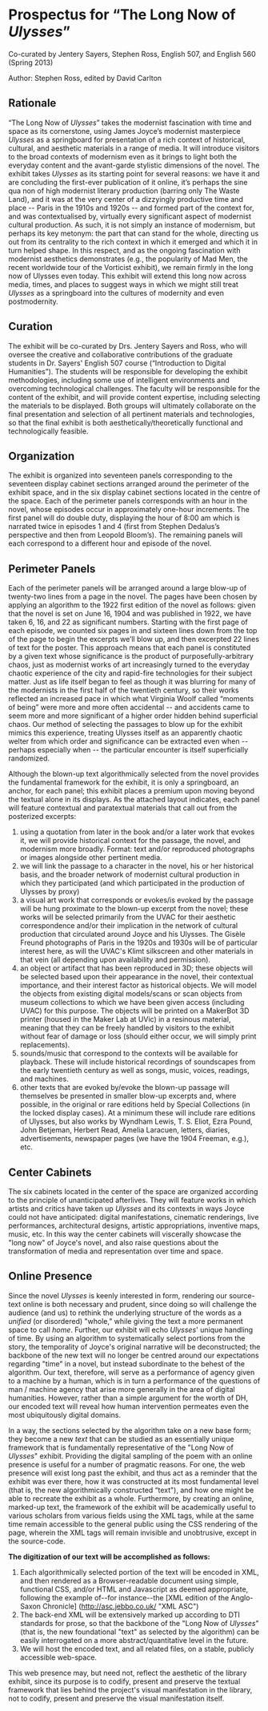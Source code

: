 # Prospectus for “The Long Now of *Ulysses*”

Co-curated by Jentery Sayers, Stephen Ross, English 507, and English 560 (Spring 2013) 

Author: Stephen Ross, edited by David Carlton

## Rationale

“The Long Now of *Ulysses*” takes the modernist fascination with time and space as its cornerstone, using James Joyce’s modernist masterpiece *Ulysses* as a springboard for presentation of a rich context of historical, cultural, and aesthetic materials in a range of media. It will introduce visitors to the broad contexts of modernism even as it brings to light both the everyday content and the avant-garde stylistic dimensions of the novel. The exhibit takes *Ulysses* as its starting point for several reasons: we have it and are concluding the first-ever publication of it online, it’s perhaps the sine qua non of high modernist literary production (barring only The Waste Land), and it was at the very center of a dizzyingly productive time and place -- Paris in the 1910s and 1920s -- and formed part of the context for, and was contextualised by, virtually every significant aspect of modernist cultural production. As such, it is not simply an instance of modernism, but perhaps its key metonym: the part that can stand for the whole, directing us out from its centrality to the rich context in which it emerged and which it in turn helped shape. In this respect, and as the ongoing fascination with modernist aesthetics demonstrates (e.g., the popularity of Mad Men, the recent worldwide tour of the Vorticist exhibit), we remain firmly in the long now of Ulysses even today. This exhibit will extend this long now across media, times, and places to suggest ways in which we might still treat *Ulysses* as a springboard into the cultures of modernity and even postmodernity. 

## Curation

The exhibit will be co-curated by Drs. Jentery Sayers and Ross, who will oversee the creative and collaborative contributions of the graduate students in Dr. Sayers' English 507 course (“Introduction to Digital Humanities”). The students will be responsible for developing the exhibit methodologies, including some use of intelligent environments and overcoming technological challenges. The faculty will be responsible for the content of the exhibit, and will provide content expertise, including selecting the materials to be displayed. Both groups will ultimately collaborate on the final presentation and selection of all pertinent materials and technologies, so that the final exhibit is both aesthetically/theoretically functional and technologically feasible.

## Organization

The exhibit is organized into seventeen panels corresponding to the seventeen display cabinet sections arranged around the perimeter of the exhibit space, and in the six display cabinet sections located in the centre of the space. Each of the perimeter panels corresponds with an hour in the novel, whose episodes occur in approximately one-hour increments. The first panel will do double duty, displaying the hour of 8:00 am which is narrated twice in episodes 1 and 4 (first from Stephen Dedalus’s perspective and then from Leopold Bloom’s). The remaining panels will each correspond to a different hour and episode of the novel. 

## Perimeter Panels 

Each of the perimeter panels will be arranged around a large blow-up of twenty-two lines from a page in the novel. The pages have been chosen by applying an algorithm to the 1922 first edition of the novel as follows: given that the novel is set on June 16, 1904 and was published in 1922, we have taken 6, 16, and 22 as significant numbers. Starting with the first page of each episode, we counted six pages in and sixteen lines down from the top of the page to begin the excerpts we’ll blow up, and then excerpted 22 lines of text for the poster. This approach means that each panel is constituted by a given text whose significance is the product of purposefully-arbitrary chaos, just as modernist works of art increasingly turned to the everyday chaotic experience of the city and rapid-fire technologies for their subject matter. Just as life itself began to feel as though it was blurring for many of the modernists in the first half of the twentieth century, so their works reflected an increased pace in which what Virginia Woolf called “moments of being” were more and more often accidental -- and accidents came to seem more and more significant of a higher order hidden behind superficial chaos. Our method of selecting the passages to blow up for the exhibit mimics this experience, treating Ulysses itself as an apparently chaotic welter from which order and significance can be extracted even when -- perhaps especially when -- the particular encounter is itself superficially randomized. 

Although the blown-up text algorithmically selected from the novel provides the fundamental framework for the exhibit, it is only a springboard, an anchor, for each panel; this exhibit places a premium upon moving beyond the textual alone in its displays. As the attached layout indicates, each panel will feature contextual and paratextual materials that call out from the posterized excerpts: 

1. using a quotation from later in the book and/or a later work that evokes it, we will provide historical context for the passage, the novel, and modernism more broadly. Format: text and/or reproduced photographs or images alongside other pertinent media. 
2. we will link the passage to a character in the novel, his or her historical basis, and the broader network of modernist cultural production in which they participated (and which participated in the production of Ulysses by proxy)
3. a visual art work that corresponds or evokes/is evoked by the passage will be hung proximate to the blown-up excerpt from the novel; these works will be selected primarily from the UVAC for their aesthetic correspondence and/or their implication in the network of cultural production that circulated around Joyce and his Ulysses. The Gisèle Freund photographs of Paris in the 1920s and 1930s will be of particular interest here, as will the UVAC's Klimt silkscreen and other materials in that vein (all depending upon availability and permission).  
4. an object or artifact that has been reproduced in 3D; these objects will be selected based upon their appearance in the novel, their contextual importance, and their interest factor as historical objects. We will model the objects from existing digital models/scans or scan objects from museum collections to which we have been given access (including UVAC) for this purpose. The objects will be printed on a MakerBot 3D printer (housed in the Maker Lab at UVic) in a resinous material, meaning that they can be freely handled by visitors to the exhibit without fear of damage or loss (should either occur, we will simply print replacements).  
5. sounds/music that correspond to the contexts will be available for playback. These will include historical recordings of soundscapes from the early twentieth century as well as songs, music, voices, readings, and machines. 
6. other texts that are evoked by/evoke the blown-up passage will themselves be presented in smaller blow-up excerpts and, where possible, in the original or rare editions held by Special Collections (in the locked display cases). At a minimum these will include rare editions of Ulysses, but also works by Wyndham Lewis, T. S. Eliot, Ezra Pound, John Betjeman, Herbert Read, Amelia Laracuen, letters, diaries, advertisements, newspaper pages (we have the 1904 Freeman, e.g.), etc.  

## Center Cabinets

The six cabinets located in the center of the space are organized according to the principle of unanticipated afterlives. They will feature works in which artists and critics have taken up *Ulysses* and its contexts in ways Joyce could not have anticipated: digital manifestations, cinematic renderings, live performances, architectural designs, artistic appropriations, inventive maps, music, etc. In this way the center cabinets will viscerally showcase the "long now" of Joyce's novel, and also raise questions about the transformation of media and representation over time and space.

## Online Presence

Since the novel *Ulysses* is keenly interested in form, rendering our source-text online is both necessary and prudent, since doing so will challenge the audience (and us) to rethink the underlying structure of the words as a *unified* (or disordered) "whole," while giving the text a more permanent space to call *home*. Further, our exhibit will echo *Ulysses*' unique handling of time. By using an algorithm to systematically select portions from the story, the temporality of Joyce's original narrative will be deconstructed; the backbone of the new text will no longer be centred around our expectations regarding "time" in a novel, but instead subordinate to the behest of the algorithm. Our text, therefore, will serve as a performance of agency given to a machine by a human, which is in turn a performance of the questions of man / machine agency that arise more generally in the area of digital humanities. However, rather than a simple argument for the worth of DH, our encoded text will reveal how human intervention permeates even the most ubiquitously digital domains.  

In a way, the sections selected by the algorithm take on a new base form; they become a new *text* that can be studied as an essentially unique framework that is fundamentally representative of the "Long Now of *Ulysses*" exhibit. Providing the digital sampling of the poem with an online presence is useful for a number of pragmatic reasons. For one, the web presence will exist long past the exhibit, and thus act as a reminder that the exhibit was ever there, how it was constructed at its most fundamental level (that is, the new algorithmically constructed “text"), and how one might be able to recreate the exhibit as a whole. Furthermore, by creating an online, marked-up text, the framework of the exhibit will be academically useful to various scholars from various fields using the XML tags, while at the same time remain accessible to the general public using the CSS rendering of the page, wherein the XML tags will remain invisible and unobtrusive, except in the source-code.  

__The digitization of our text will be accomplished as follows:__

1. Each algorithmically selected portion of the text will be encoded in XML, and then rendered as a Browser-readable document using simple, functional CSS, and/or HTML and Javascript as deemed appropriate, following the example of--for instance--the [XML edition of the Anglo-Saxon Chronicle] (http://asc.jebbo.co.uk/ "XML ASC")
2. The back-end XML will be extensively marked up according to DTI standards for prose, so that the backbone of the "Long Now of *Ulysses*" (that is, the new foundational "text" as selected by the algorithm) can be easily interrogated on a more abstract/quantitative level in the future.  
3. We will host the encoded text, and all related files, on a stable, publicly accessible web-space.   

This web presence may, but need not, reflect the aesthetic of the library exhibit, since its purpose is to codify, present and preserve the textual framework that lies behind the project's visual manifestation in the library, not to codify, present and preserve the visual manifestation itself.

